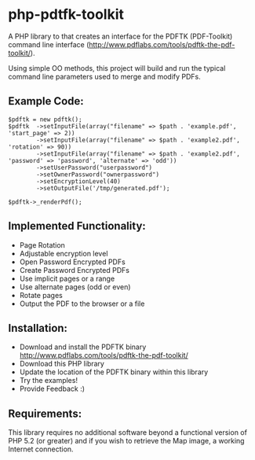 php-pdtfk-toolkit
=================
A PHP library to that creates an interface for the PDFTK (PDF-Toolkit) command line interface
(http://www.pdflabs.com/tools/pdftk-the-pdf-toolkit/).

Using simple OO methods, this project will build and run the typical command line parameters
used to merge and modify PDFs.


Example Code:
-------------
	$pdftk = new pdftk();
	$pdftk	->setInputFile(array("filename" => $path . 'example.pdf', 'start_page' => 2))
			->setInputFile(array("filename" => $path . 'example2.pdf', 'rotation' => 90))
			->setInputFile(array("filename" => $path . 'example2.pdf', 'password' => 'password', 'alternate' => 'odd'))
			->setUserPassword("userpassword")
			->setOwnerPassword("ownerpassword")
			->setEncryptionLevel(40)
			->setOutputFile('/tmp/generated.pdf');

	$pdftk->_renderPdf();


Implemented Functionality:
--------------------------
 - Page Rotation
 - Adjustable encryption level
 - Open Password Encrypted PDFs
 - Create Password Encrypted PDFs
 - Use implicit pages or a range
 - Use alternate pages (odd or even)
 - Rotate pages
 - Output the PDF to the browser or a file


Installation:
-------------
 - Download and install the PDFTK binary http://www.pdflabs.com/tools/pdftk-the-pdf-toolkit/
 - Download this PHP library
 - Update the location of the PDFTK binary within this library
 - Try the examples!
 - Provide Feedback :)


Requirements:
-------------
This library requires no additional software beyond  a functional version of PHP
5.2 (or greater) and if you wish to retrieve the Map image, a working Internet
connection.